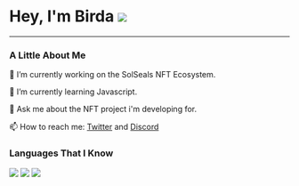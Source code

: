 <div align="left">

# Hey, I'm Birda <img src="https://img.icons8.com/search">

</div>  

---

<div align="left">

### A Little About Me  

<p>🔭 I’m currently working on the SolSeals NFT Ecosystem.</p>

<p>🌱 I’m currently learning Javascript.</p>

<p>💬 Ask me about the NFT project i'm developing for.</p>

<p>📫 How to reach me: <a href="https://twitter.com/birdaNFT">Twitter</a> and <a href="https://discord.gg/A5sqZSydJ3">Discord</a></p>

### Languages That I Know
  
  <img src="https://img.icons8.com/color/96/000000/html-5--v1.png"/>
  <img src="https://img.icons8.com/color/96/000000/css3.png"/>
  <img src="https://img.icons8.com/color/96/000000/javascript--v1.png"/>

</div>

